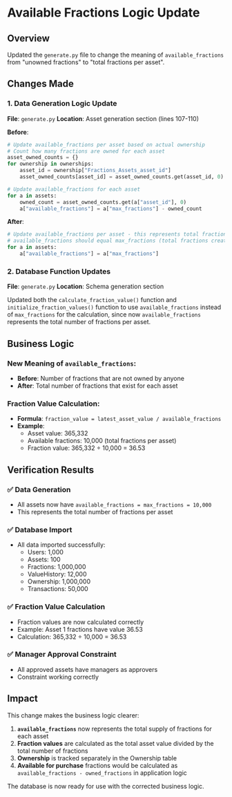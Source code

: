 # Available Fractions Logic Update

## Overview
Updated the `generate.py` file to change the meaning of `available_fractions` from "unowned fractions" to "total fractions per asset".

## Changes Made

### 1. Data Generation Logic Update

**File**: `generate.py`
**Location**: Asset generation section (lines 107-110)

**Before**:
```python
# Update available_fractions per asset based on actual ownership
# Count how many fractions are owned for each asset
asset_owned_counts = {}
for ownership in ownerships:
    asset_id = ownership["Fractions_Assets_asset_id"]
    asset_owned_counts[asset_id] = asset_owned_counts.get(asset_id, 0) + 1

# Update available_fractions for each asset
for a in assets:
    owned_count = asset_owned_counts.get(a["asset_id"], 0)
    a["available_fractions"] = a["max_fractions"] - owned_count
```

**After**:
```python
# Update available_fractions per asset - this represents total fractions per asset
# available_fractions should equal max_fractions (total fractions created for each asset)
for a in assets:
    a["available_fractions"] = a["max_fractions"]
```

### 2. Database Function Updates

**File**: `generate.py`
**Location**: Schema generation section

Updated both the `calculate_fraction_value()` function and `initialize_fraction_values()` function to use `available_fractions` instead of `max_fractions` for the calculation, since now `available_fractions` represents the total number of fractions per asset.

## Business Logic

### New Meaning of `available_fractions`:
- **Before**: Number of fractions that are not owned by anyone
- **After**: Total number of fractions that exist for each asset

### Fraction Value Calculation:
- **Formula**: `fraction_value = latest_asset_value / available_fractions`
- **Example**: 
  - Asset value: 365,332
  - Available fractions: 10,000 (total fractions per asset)
  - Fraction value: 365,332 ÷ 10,000 = 36.53

## Verification Results

### ✅ Data Generation
- All assets now have `available_fractions = max_fractions = 10,000`
- This represents the total number of fractions per asset

### ✅ Database Import
- All data imported successfully:
  - Users: 1,000
  - Assets: 100
  - Fractions: 1,000,000
  - ValueHistory: 12,000
  - Ownership: 1,000,000
  - Transactions: 50,000

### ✅ Fraction Value Calculation
- Fraction values are now calculated correctly
- Example: Asset 1 fractions have value 36.53
- Calculation: 365,332 ÷ 10,000 = 36.53

### ✅ Manager Approval Constraint
- All approved assets have managers as approvers
- Constraint working correctly

## Impact

This change makes the business logic clearer:
1. **`available_fractions`** now represents the total supply of fractions for each asset
2. **Fraction values** are calculated as the total asset value divided by the total number of fractions
3. **Ownership** is tracked separately in the Ownership table
4. **Available for purchase** fractions would be calculated as `available_fractions - owned_fractions` in application logic

The database is now ready for use with the corrected business logic.